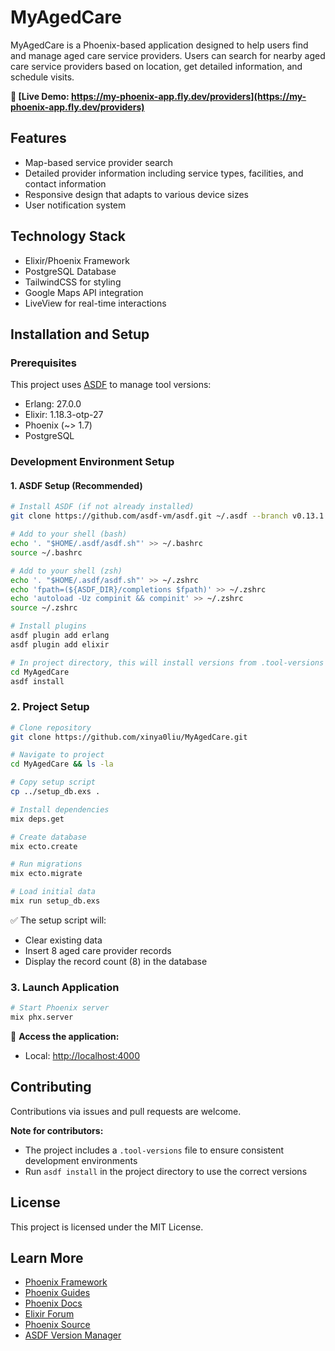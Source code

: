 # MyAgedCare

MyAgedCare is a Phoenix-based application designed to help users find and manage aged care service providers. Users can search for nearby aged care service providers based on location, get detailed information, and schedule visits.

**🔗 [Live Demo: https://my-phoenix-app.fly.dev/providers](https://my-phoenix-app.fly.dev/providers)**

## Features

- Map-based service provider search
- Detailed provider information including service types, facilities, and contact information
- Responsive design that adapts to various device sizes
- User notification system

## Technology Stack

- Elixir/Phoenix Framework
- PostgreSQL Database
- TailwindCSS for styling
- Google Maps API integration
- LiveView for real-time interactions

## Installation and Setup

### Prerequisites

This project uses [ASDF](https://asdf-vm.com/) to manage tool versions:
- Erlang: 27.0.0
- Elixir: 1.18.3-otp-27
- Phoenix (~> 1.7)
- PostgreSQL

### Development Environment Setup

#### 1. ASDF Setup (Recommended)

```bash
# Install ASDF (if not already installed)
git clone https://github.com/asdf-vm/asdf.git ~/.asdf --branch v0.13.1

# Add to your shell (bash)
echo '. "$HOME/.asdf/asdf.sh"' >> ~/.bashrc
source ~/.bashrc

# Add to your shell (zsh)
echo '. "$HOME/.asdf/asdf.sh"' >> ~/.zshrc
echo 'fpath=(${ASDF_DIR}/completions $fpath)' >> ~/.zshrc
echo 'autoload -Uz compinit && compinit' >> ~/.zshrc
source ~/.zshrc

# Install plugins
asdf plugin add erlang
asdf plugin add elixir

# In project directory, this will install versions from .tool-versions
cd MyAgedCare
asdf install
```

### 2. Project Setup

```bash
# Clone repository
git clone https://github.com/xinya0liu/MyAgedCare.git

# Navigate to project
cd MyAgedCare && ls -la

# Copy setup script
cp ../setup_db.exs .

# Install dependencies
mix deps.get

# Create database
mix ecto.create

# Run migrations
mix ecto.migrate

# Load initial data
mix run setup_db.exs
```

✅ The setup script will:
- Clear existing data
- Insert 8 aged care provider records
- Display the record count (8) in the database

### 3. Launch Application

```bash
# Start Phoenix server
mix phx.server
```

📱 **Access the application:**
- Local: [http://localhost:4000](http://localhost:4000)

## Contributing

Contributions via issues and pull requests are welcome.

**Note for contributors:**
- The project includes a `.tool-versions` file to ensure consistent development environments
- Run `asdf install` in the project directory to use the correct versions

## License

This project is licensed under the MIT License.

## Learn More

- [Phoenix Framework](https://www.phoenixframework.org/)
- [Phoenix Guides](https://hexdocs.pm/phoenix/overview.html)
- [Phoenix Docs](https://hexdocs.pm/phoenix)
- [Elixir Forum](https://elixirforum.com/c/phoenix-forum)
- [Phoenix Source](https://github.com/phoenixframework/phoenix)
- [ASDF Version Manager](https://asdf-vm.com/)
